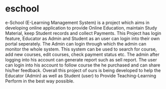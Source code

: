 # eschool
 e-School (E-Learning Management System) is a project which aims in developing online application to provide Online Education, maintain Study Material, keep Student records and collect Payments. This Project has login feature, Educator as Admin and Student as an user can login into their own portal seperately. The Admin can login through which the admin can monitor the whole system. This system can be used to search for course, add new courses, edit courses, check payment status etc. The admin after logging into his account can generate report such as sell report. The user can login into his account to follow course the he purchased and can share his/her feedback.
Overall this project of ours is being developed to help the Educator (Admin) as well as Student (user) to Provide Teaching-Learning Perform in the best way possible. 
